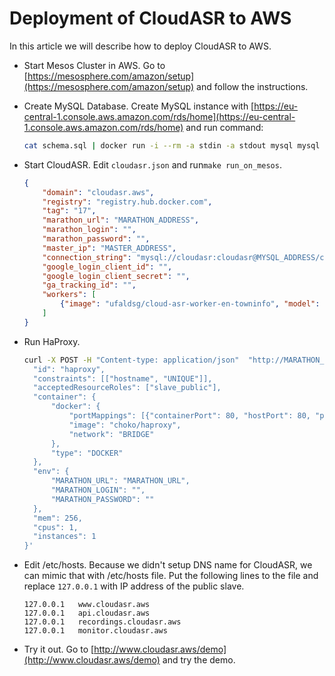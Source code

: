 # Deployment of CloudASR to AWS
In this article we will describe how to deploy CloudASR to AWS.

- Start Mesos Cluster in AWS.
  Go to [https://mesosphere.com/amazon/setup](https://mesosphere.com/amazon/setup) and follow the instructions.

- Create MySQL Database.
  Create MySQL instance with [https://eu-central-1.console.aws.amazon.com/rds/home](https://eu-central-1.console.aws.amazon.com/rds/home) and run command:
  ```bash
  cat schema.sql | docker run -i --rm -a stdin -a stdout mysql mysql --host MYSQL_URL --port MYSQL_PORT --user=USER --password=PASSWORD cloudasr
  ```

- Start CloudASR.
  Edit `cloudasr.json` and  run`make run_on_mesos`.
  ```json
  {
      "domain": "cloudasr.aws",
      "registry": "registry.hub.docker.com",
      "tag": "17",
      "marathon_url": "MARATHON_ADDRESS",
      "marathon_login": "",
      "marathon_password": "",
      "master_ip": "MASTER_ADDRESS",
      "connection_string": "mysql://cloudasr:cloudasr@MYSQL_ADDRESS/cloudasr?charset=utf8",
      "google_login_client_id": "",
      "google_login_client_secret": "",
      "ga_tracking_id": "",
      "workers": [
          {"image": "ufaldsg/cloud-asr-worker-en-towninfo", "model": "en-towninfo", "instances": 1}
      ]
  }
  ```

- Run HaProxy.
  ```bash
  curl -X POST -H "Content-type: application/json"  "http://MARATHON_URL/v2/apps" -d '{
  	"id": "haproxy",
  	"constraints": [["hostname", "UNIQUE"]],
  	"acceptedResourceRoles": ["slave_public"],
  	"container": {
  		"docker": {
  			"portMappings": [{"containerPort": 80, "hostPort": 80, "protocol": "tcp"}],
  			"image": "choko/haproxy",
  			"network": "BRIDGE"
  		},
  		"type": "DOCKER"
  	},
  	"env": {
  		"MARATHON_URL": "MARATHON_URL",
  		"MARATHON_LOGIN": "",
  		"MARATHON_PASSWORD": ""
  	},
  	"mem": 256,
  	"cpus": 1,
  	"instances": 1
  }'
  ```

- Edit /etc/hosts.
  Because we didn't setup DNS name for CloudASR, we can mimic that with /etc/hosts file. Put the following lines to the file and replace `127.0.0.1` with IP address of the public slave.
  ```
  127.0.0.1   www.cloudasr.aws
  127.0.0.1   api.cloudasr.aws
  127.0.0.1   recordings.cloudasr.aws
  127.0.0.1   monitor.cloudasr.aws
  ```

- Try it out.
  Go to [http://www.cloudasr.aws/demo](http://www.cloudasr.aws/demo) and try the demo.
